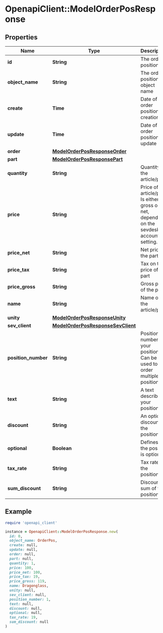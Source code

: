 # OpenapiClient::ModelOrderPosResponse

## Properties

| Name | Type | Description | Notes |
| ---- | ---- | ----------- | ----- |
| **id** | **String** | The order position id | [optional][readonly] |
| **object_name** | **String** | The order position object name | [optional][readonly] |
| **create** | **Time** | Date of order position creation | [optional][readonly] |
| **update** | **Time** | Date of last order position update | [optional][readonly] |
| **order** | [**ModelOrderPosResponseOrder**](ModelOrderPosResponseOrder.md) |  | [optional] |
| **part** | [**ModelOrderPosResponsePart**](ModelOrderPosResponsePart.md) |  | [optional] |
| **quantity** | **String** | Quantity of the article/part | [optional] |
| **price** | **String** | Price of the article/part. Is either gross or net, depending on the sevdesk account setting. | [optional] |
| **price_net** | **String** | Net price of the part | [optional][readonly] |
| **price_tax** | **String** | Tax on the price of the part | [optional] |
| **price_gross** | **String** | Gross price of the part | [optional] |
| **name** | **String** | Name of the article/part. | [optional] |
| **unity** | [**ModelOrderPosResponseUnity**](ModelOrderPosResponseUnity.md) |  | [optional] |
| **sev_client** | [**ModelOrderPosResponseSevClient**](ModelOrderPosResponseSevClient.md) |  | [optional] |
| **position_number** | **String** | Position number of your position. Can be used to order multiple positions. | [optional] |
| **text** | **String** | A text describing your position. | [optional] |
| **discount** | **String** | An optional discount of the position. | [optional] |
| **optional** | **Boolean** | Defines if the position is optional. | [optional] |
| **tax_rate** | **String** | Tax rate of the position. | [optional] |
| **sum_discount** | **String** | Discount sum of the position | [optional][readonly] |

## Example

```ruby
require 'openapi_client'

instance = OpenapiClient::ModelOrderPosResponse.new(
  id: 0,
  object_name: OrderPos,
  create: null,
  update: null,
  order: null,
  part: null,
  quantity: 1,
  price: 100,
  price_net: 100,
  price_tax: 19,
  price_gross: 119,
  name: Dragonglass,
  unity: null,
  sev_client: null,
  position_number: 1,
  text: null,
  discount: null,
  optional: null,
  tax_rate: 19,
  sum_discount: null
)
```

